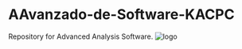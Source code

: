 # AAvanzado-de-Software-KACPC
Repository for Advanced Analysis Software.
![logo](IT-TIjuana-Logotipo-2016.png)

